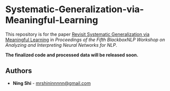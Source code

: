 # Systematic-Generalization-via-Meaningful-Learning
This repository is for the paper [Revisit Systematic Generalization via Meaningful Learning](https://arxiv.org/abs/2003.06658) in *Proceedings of the Fifth BlackboxNLP Workshop on Analyzing and Interpreting Neural Networks for NLP*.

**The finalized code and processed data will be released soon.**

## Authors
* **Ning Shi** - mrshininnnnn@gmail.com
